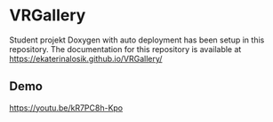 # VRGallery
Student projekt
Doxygen with auto deployment has been setup in this repository. The documentation for this repository is available at https://ekaterinalosik.github.io/VRGallery/

## Demo
https://youtu.be/kR7PC8h-Kpo
